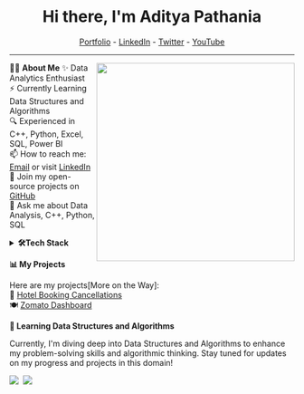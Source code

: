 <!--- Body Begins -->
<h1 align="center"> Hi there, I'm Aditya Pathania </h1>

<!--- Adding Header Elements -->
<p align="center">
  <a href="https://github.com/Rex-Underground">Portfolio</a> -
  <a href="https://www.linkedin.com/in/aditya-pathania-ba32b5261/">LinkedIn</a> - 
  <a href="https://twitter.com/Pathania_rex">Twitter</a> -
  <a href="https://www.youtube.com/channel/UCwTjoLd6MqqYiiok5FHtvTQ">YouTube</a></p>

-----------------------------------------------------------
👨‍💻 **About Me**<img src="https://raw.githubusercontent.com/sanjay-kv/sanjay-kv/main/Assets/illustration.png" min-width="300px" max-width="300px" width="350px" align="right"> 
✨ Data Analytics Enthusiast <br>
⚡ Currently Learning Data Structures and Algorithms <br>
🔍 Experienced in C++, Python, Excel, SQL, Power BI <br>
📫 How to reach me: [Email](mailto:rex.adityapathania@gmail.com) or visit [LinkedIn](https://www.linkedin.com/in/aditya-pathania-ba32b5261/)<br>
👯 Join my open-source projects on [GitHub](https://github.com/Rex-Underground)<br>
💬 Ask me about Data Analysis, C++, Python, SQL<br>

<!--- Adding Tech Stack open Section -->

<details>	
 <summary><b>🛠Tech Stack</b></summary><br>
Languages: <img src="https://img.shields.io/badge/-C++-00599C?logo=c%2B%2B&logoColor=white&style=flat">&nbsp;
<img src="https://img.shields.io/badge/-Python-3776AB?logo=python&logoColor=white&style=flat">&nbsp; 
<img src="https://img.shields.io/badge/-SQL-003B57?logo=mysql&logoColor=white&style=flat">&nbsp;
<img src="https://img.shields.io/badge/-Excel-217346?logo=microsoft-excel&logoColor=white&style=flat">&nbsp;
<img src="https://img.shields.io/badge/-Power%20BI-F2C811?logo=power-bi&logoColor=black&style=flat">&nbsp;<br>
Tools and Platforms: <img src="https://img.shields.io/badge/-Git-F05032?logo=git&logoColor=white&style=flat">&nbsp; 
<img src="https://img.shields.io/badge/-Jupyter-F37626?logo=jupyter&logoColor=white&style=flat">&nbsp;
<img src="https://img.shields.io/badge/-Visual%20Studio%20Code-007ACC?logo=visual-studio-code&logoColor=white&style=flat">&nbsp;
</details> 

<!--- 1st Section on Data Analysis Projects -->
<b>📊 My Projects</b><br>

Here are my projects[More on the Way]:<br>
  🏨 [Hotel Booking Cancellations](https://github.com/Rex-Underground/Hotel-Booking-Cancellation-Dashboard)<br>
  🍽️ [Zomato Dashboard](https://github.com/Rex-Underground/Zomato-Dashboard)<br>
  

<!--- 2nd Section on Learning DSA -->

<b>🌱 Learning Data Structures and Algorithms</b><br>

Currently, I'm diving deep into Data Structures and Algorithms to enhance my problem-solving skills and algorithmic thinking. Stay tuned for updates on my progress and projects in this domain!

<!--- Footer Starts - Adding the Social Media Status count-->

 <p align="left"> <img src="https://img.shields.io/twitter/follow/Pathania_rex?style=social"></a>&nbsp;&nbsp;<a href="https://www.youtube.com/channel/UCwTjoLd6MqqYiiok5FHtvTQ/?sub_confirmation=1"><img src="https://img.shields.io/youtube/channel/views/UCwTjoLd6MqqYiiok5FHtvTQ?style=social"></a></p>


<!--- Footer End -->
<!--- Body End -->

